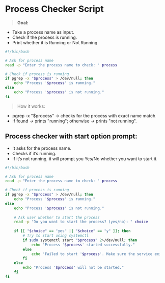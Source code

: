 # Process Checker Script
> **Goal:**
- Take a process name as input.
- Check if the process is running.
- Print whether it is Running or Not Running.

```bash
#!/bin/bash

# Ask for process name
read -p "Enter the process name to check: " process

# Check if process is running
if pgrep -x "$process" > /dev/null; then
    echo "Process '$process' is running."
else
    echo "Process '$process' is not running."
fi
```
> How it works:
- pgrep -x "$process" → checks for the process with exact name match.
- If found → prints "running"; otherwise → prints "not running".

## Process checker with start option prompt:
- It asks for the process name.
- Checks if it’s running.
- If it’s not running, it will prompt you Yes/No whether you want to start it.
```bash
#!/bin/bash

# Ask for process name
read -p "Enter the process name to check: " process

# Check if process is running
if pgrep -x "$process" > /dev/null; then
    echo "Process '$process' is running."
else
    echo "Process '$process' is not running."
    
    # Ask user whether to start the process
    read -p "Do you want to start the process? (yes/no): " choice
    
    if [[ "$choice" == "yes" || "$choice" == "y" ]]; then
        # Try to start using systemctl
        if sudo systemctl start "$process" 2>/dev/null; then
            echo "Process '$process' started successfully."
        else
            echo "Failed to start '$process'. Make sure the service exists and is installed."
        fi
    else
        echo "Process '$process' will not be started."
    fi
fi
```
